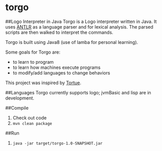 # torgo
##Logo Interpreter in Java
Torgo is a Logo interpreter written in Java.  It uses [ANTLR](http://www.antlr.org/) as a language parser and for lexical analysis.  The parsed scripts are then walked to interpret the commands.

Torgo is built using Java8 (use of lamba for personal learning).

Some goals for Torgo are:
* to learn to program
* to learn how machines execute programs
* to modify/add languages to change behaviors

This project was inspired by [Tortue](http://tortue.sourceforge.net/).

##Languages
Torgo currently supports logo; jvmBasic and lisp are in development.

##Compile
  1. Check out code
  2. `mvn clean package`

##Run
  1. `java -jar target/torgo-1.0-SNAPSHOT.jar`
